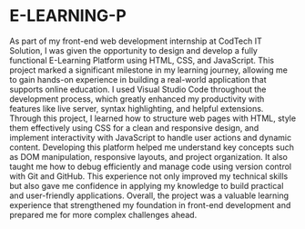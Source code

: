 # E-LEARNING-P

As part of my front-end web development internship at CodTech IT Solution, I was given the opportunity to design and develop a fully functional E-Learning Platform using HTML, CSS, and JavaScript. This project marked a significant milestone in my learning journey, allowing me to gain hands-on experience in building a real-world application that supports online education. I used Visual Studio Code throughout the development process, which greatly enhanced my productivity with features like live server, syntax highlighting, and helpful extensions. Through this project, I learned how to structure web pages with HTML, style them effectively using CSS for a clean and responsive design, and implement interactivity with JavaScript to handle user actions and dynamic content. Developing this platform helped me understand key concepts such as DOM manipulation, responsive layouts, and project organization. It also taught me how to debug efficiently and manage code using version control with Git and GitHub. This experience not only improved my technical skills but also gave me confidence in applying my knowledge to build practical and user-friendly applications. Overall, the project was a valuable learning experience that strengthened my foundation in front-end development and prepared me for more complex challenges ahead.
